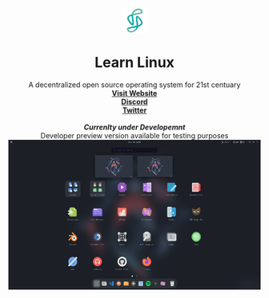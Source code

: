 <!--🖇🖇🖇🖇🖇-->
 <p align="center">
   <img width="50" height="50" src="https://raw.githubusercontent.com/Shastra-OS/art/a46d736f0fde46cc80d51d13d70dc19e29e93b47/Icons/shastraos-logo.svg" alt="Logo">
  </p>
  <h1 align="center"><b>Learn Linux</b></h1>
<!--🖇🖇🖇🖇🖇-->
<p align="center">
  A decentralized open source operating system for 21st centuary
    <br />
    <a href="https://shastraos.vercel.app"><strong>Visit Website</strong></a><br />
    <a href="https://discord.com/invite/5Z4UMvhppm"><strong>Discord</strong></a><br />
    <a href="https://twitter.com/ShastraOS"><strong>Twitter</strong></a>
    <br /> <br />
   <i><strong> Currenlty under Developemnt</strong></i><br />
    Developer preview version available for testing purposes
    <br/>
   <img height="300" src="https://raw.githubusercontent.com/Shastra-OS/art/main/screenshots/shot0084.png" alt="Screenshot">
</p>